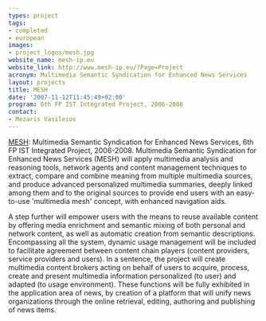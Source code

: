 ```yaml
---
types: project
tags:
- completed
- european
images:
- project_logos/mesh.jpg
website_name: mesh-ip.eu
website_link: http://www.mesh-ip.eu/?Page=Project
acronym: Multimedia Semantic Syndication for Enhanced News Services
layout: projects
title: MESH
date: '2007-11-12T11:45:49+02:00'
program: 6th FP IST Integrated Project, 2006-2008
contact: 
- Mezaris Vasileios
---
```

<p><a href="http://www.mesh-ip.eu/">MESH</a>: Multimedia Semantic Syndication for Enhanced News Services, 6th FP IST Integrated Project, 2006-2008. Multimedia Semantic Syndication for Enhanced News Services (MESH) will apply multimedia analysis and reasoning tools, network agents and content management techniques to extract, compare and combine meaning from multiple multimedia sources, and produce advanced personalized multimedia summaries, deeply linked among them and to the original sources to provide end users with an easy-to-use 'multimedia mesh' concept, with enhanced navigation aids.</p>
<p>A step further will empower users with the means to reuse available content by offering media enrichment and semantic mixing of both personal and network content, as well as automatic creation from semantic descriptions. Encompassing all the system, dynamic usage management will be included to facilitate agreement between content chain players (content providers, service providers and users). In a sentence, the project will create multimedia content brokers acting on behalf of users to acquire, process, create and present multimedia information personalized (to user) and adapted (to usage environment). These functions will be fully exhibited in the application area of news, by creation of a platform that will unify news organizations through the online retrieval, editing, authoring and publishing of news items.</p>
